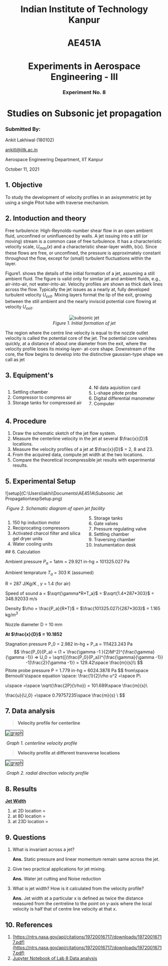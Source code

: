 <h1 align ="center">Indian Institute of Technology Kanpur</h1>





<h1 align ="center">AE451A</h1>

<h1 align = "center">Experiments in Aerospace Engineering - III</h1>





<h3 align = "center">Experiment No. 8</h3>

<h1 align = "center">Studies on Subsonic jet propagation</h1>





### Submitted By:

Ankit Lakhiwal (180102)

[ankitl@iitk.ac.in](To:ankitl@iitk.ac.in)

Aerospace Engineering Department, IIT Kanpur

October 11, 2021









## 1. Objective

To study the development of velocity profiles in an axisymmetric jet by using a single Pitot tube with traverse mechanism.

## 2. Intoduction and theory

Free turbulence: High-Reynolds-number shear flow in an open ambient  fluid, unconfined or uninfluenced by walls. A jet issuing into a still (or moving) stream is a common case of free turbulence. It has a characteristic velocity scale, $U_{max}(x)$ and a characteristic shear-layer width, b(x). Since these flows are free, or unconfined, the pressure is approximately constant throughout the flow, except for (small) turbulent fluctuations within the layer.

Figure1. shows the details of the initial formation of a jet, assuming a still ambient  fluid. The figure is valid only for similar jet and ambient  fluids, e.g., air-into-air, not water-into-air. Velocity profiles are shown as thick dark lines across the flow. Typically the jet issues as a nearly  at, fully developed turbulent velocity $U_{exit}$. Mixing layers format the lip of the exit, growing between the still ambient and the nearly inviscid potential core flowing at velocity $U_{exit}$.

<div style = "text-align:center;">
    <img src="C:\Users\lakhi\Documents\AE451A\Subsonic Jet Propagation\jet.png" alt="subsonic jet" style="zoom:100%;" />
    <figcaption style="font-style:italic;">Figure 1. Initial formation of jet</figcaption>
</div>

The region where the centre line velocity is equal to the nozzle outlet velocity is called the potential core of the jet. The potential core vanishes quickly, at a distance of about one diameter from the exit, where the velocity profile loses its mixing-layer- at-core shape. Downstream of the core, the flow begins to develop into the distinctive gaussian-type shape we call as jet




## 3. Equipment's

<div style = "columns:2;">
    <ol>
        <li>Settling chamber</li>
		<li>Compressor to compress air</li>
		<li>Storage tanks for compressed air</li>
        <li> NI data aquisition card</li>
        <li>L-shape pitote probe</li>
        <li>Digital differential manometer</li>
        <li>Computer</li>
    </ol>
</div>

## 4. Procedure

1. Draw the schematic sketch of the jet flow system.
2. Measure the centerline velocity in the jet at several $\frac{x}{D}$ locations.
3. Measure the velocity profiles of a jet at $\frac{x}{D}$ = 2, 8 and 23.
4. From the acquired data, compute jet width at the two locations.
5. Compare the theoretical incompressible jet results with experimental results.

## 5. Experimental Setup

![setup](C:\Users\lakhi\Documents\AE451A\Subsonic Jet Propagation\expSetup.png)

​										*Figure 2. Schematic diagram of open jet facility*

<div style = "columns:2;">
    <ol>
        <li>150 hp induction motor</li>
        <li>Reciprocating compressors</li>
        <li>Activated charcol filter and silica gel dryer units</li>
        <li>Water cooling units</li>
        <li>Storage tanks</li>
        <li>Gate valves</li>
        <li>Pressure regulating valve</li>
        <li>Settling chamber</li>
        <li>Traversing chamber</li>
        <li>Instumentation desk</li>
    </ol>
</div>
## 6. Calculation

Ambient pressure $P_a$ = 1atm = 29.921 in-hg = 101325.027 Pa

Ambient temprature $T_a$ = 303 K (assumed)

R = 287 J/Kg/K , 	$\gamma$ = 1.4 (for air)

Speed of sound a  = $\sqrt{\gamma*R*T_a}$ = $\sqrt{1.4*287*303}$ = 348.92033 m/s

Density $\rho = \frac{P_a}{R*T}$ = $\frac{101325.027}{287*303}$ =  1.165 kg/$m^3$

Nozzle diameter  D = 10 mm

**At  $\frac{x}{D}$ = 10.1852** 

Stagnation pressure P_0 = 2.982 in-hg + P_a = 111423.243 Pa 
$$
\frac{P_0}{P_a} = (1 + \frac{\gamma -1 }{2}M^2)^{\frac{\gamma}{\gamma -1}} => U_0 = \sqrt{[(\frac{P_0}{P_a})^{\frac{\gamma}{\gamma -1}} -1]\frac{2}{\gamma -1}} = 129.42\space \frac{m}{s}\\
$$
Pitote probe pressure P = 1.779 in-hg = 6024.3878 Pa
$$
from\space Bernoulli's\space equation \space: \frac{1}{2}\rho u^2 =\space P\\

u\space =\space \sqrt{\frac{2P}{\rho}} = 101.689\space \frac{m}{s}\\

\frac{u}{U_0} =\space 0.79757235\space  \frac{m}{s} \\
$$




## 7. Data analysis

> **Velocity profile for centerline**

<img src="C:\Users\lakhi\Documents\AE451A\Subsonic Jet Propagation\xbyD vs ubyU0.png" alt="graph" style="zoom:100%;border:1px solid;" />

​									*Graph 1. centerline velocity profile*

> **Velocity profile at different transverse locations**

<img src="C:\Users\lakhi\Documents\AE451A\Subsonic Jet Propagation\ybyD vs ubuu0.png" alt="graph" style="zoom:100%;border:1px solid;" />

​									*Graph 2. radial direction velocity profile*

## 8. Results

<u>**Jet Width**</u>

1. at 2D location = 
2. at 8D location = 
3. at 23D location = 

## 9. Questions

1. What is invariant across a jet?

   **Ans.** Static pressure and linear momentum remain same across the jet.

2. Give two practical applications for jet mixing.

   **Ans.** Water jet cutting and Noise reduction

3. What is jet width? How is it calculated from the velocity profile?

   **Ans.** Jet width at a particular x is defined as twice the distance measured from the centreline to the point on y-axis where the local velocity is half that of centre line velocity at that x. 

## 10. References

1. [https://ntrs.nasa.gov/api/citations/19720016717/downloads/19720016717.pdf](https://ntrs.nasa.gov/api/citations/19720016717/downloads/19720016717.pdf)
2. [Jupyter Notebook  of Lab 8 Data analysis]()

